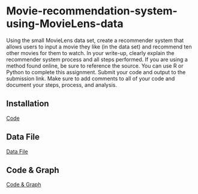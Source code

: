 # Movie-recommendation-system-using-MovieLens-data
Using the small MovieLens data set, create a recommender system that allows users to input a movie they like (in the data set) and recommend ten other movies for them to watch. In your write-up, clearly explain the recommender system process and all steps performed. If you are using a method found online, be sure to reference the source.
You can use R or Python to complete this assignment. Submit your code and output to the submission link. Make sure to add comments to all of your code and document your steps, process, and analysis.



## Installation
[Code](https://github.com/usamara/Movie-recommendation-system-using-MovieLens-data/blob/main/Installation.ipynb)

## Data File
[Data File](https://github.com/usamara/Movie-recommendation-system-using-MovieLens-data/blob/main/movies.csv)

## Code & Graph
[Code & Graph](https://github.com/usamara/Movie-recommendation-system-using-MovieLens-data/blob/main/Movie%20recommendation%20system.ipynb)
